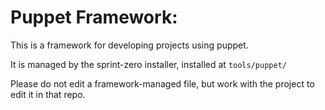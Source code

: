 Puppet Framework:
=================

This is a framework for developing projects using puppet.

It is managed by the sprint-zero installer, installed at `tools/puppet/`

Please do not edit a framework-managed file, but work with the project to edit it in that repo.

